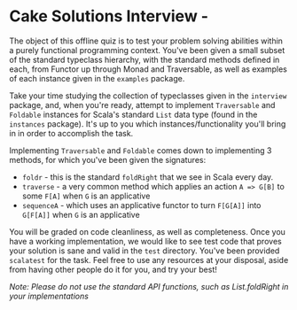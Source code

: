 # Cake Solutions Interview -

The object of this offline quiz is to test your problem solving abilities within a purely functional programming context. You've been given a small subset of the standard typeclass hierarchy, with the standard methods defined in each, from Functor up through Monad and Traversable, as well as examples of each instance given in the `examples` package.

Take your time studying the collection of typeclasses given in the `interview` package, and, when you're ready, attempt to implement `Traversable` and `Foldable` instances for Scala's standard `List` data type (found in the `instances` package). It's up to you which instances/functionality you'll bring in in order to accomplish the task.

Implementing `Traversable` and `Foldable` comes down to implementing 3 methods, for which you've been given the signatures:

- `foldr` - this is the standard `foldRight` that we see in Scala every day.
- `traverse` - a very common method which applies an action `A => G[B]` to some `F[A]` when `G` is an applicative
- `sequenceA` - which uses an applicative functor to turn `F[G[A]]` into `G[F[A]]` when `G` is an applicative


You will be graded on code cleanliness, as well as completeness. Once you have a working implementation, we would like to see test code that proves your solution is sane and valid in the `test` directory. You've been provided `scalatest` for the task. Feel free to use any resources at your disposal, aside from having other people do it for you, and try your best!


*Note: Please do not use the standard API functions, such as List.foldRight in your implementations*
